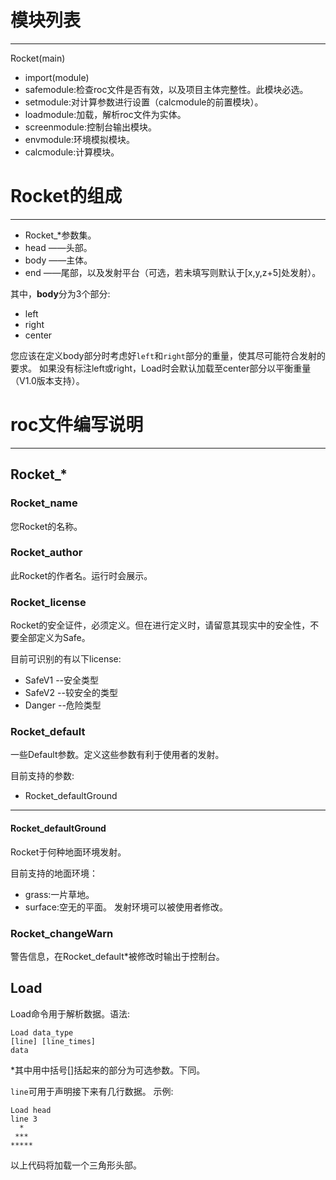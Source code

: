 # 模块列表
----
Rocket(main)
- import(module)
- safemodule:检查roc文件是否有效，以及项目主体完整性。此模块必选。
- setmodule:对计算参数进行设置（calcmodule的前置模块）。
- loadmodule:加载，解析roc文件为实体。
- screenmodule:控制台输出模块。
- envmodule:环境模拟模块。
- calcmodule:计算模块。
# Rocket的组成
----
- Rocket_*参数集。
- head ——头部。
- body ——主体。
- end  ——尾部，以及发射平台（可选，若未填写则默认于[x,y,z+5]处发射）。

其中，**body**分为3个部分:
- left
- right
- center

您应该在定义body部分时考虑好```left```和```right```部分的重量，使其尽可能符合发射的要求。 
如果没有标注left或right，Load时会默认加载至center部分以平衡重量（V1.0版本支持）。
# roc文件编写说明
----
## Rocket_*
### Rocket_name
您Rocket的名称。
### Rocket_author
此Rocket的作者名。运行时会展示。
### Rocket_license
Rocket的安全证件，必须定义。但在进行定义时，请留意其现实中的安全性，不要全部定义为Safe。

目前可识别的有以下license:
- SafeV1  --安全类型
- SafeV2  --较安全的类型
- Danger  --危险类型

### Rocket_default
一些Default参数。定义这些参数有利于使用者的发射。

目前支持的参数:
- Rocket_defaultGround

-----
#### Rocket_defaultGround
Rocket于何种地面环境发射。

目前支持的地面环境：
- grass:一片草地。
- surface:空无的平面。
发射环境可以被使用者修改。
### Rocket_changeWarn
警告信息，在Rocket_default*被修改时输出于控制台。
## Load
Load命令用于解析数据。语法:
```
Load data_type
[line] [line_times]
data
```
*其中用中括号[]括起来的部分为可选参数。下同。

```line```可用于声明接下来有几行数据。
示例:
```
Load head
line 3
  *
 ***
*****
```
以上代码将加载一个三角形头部。